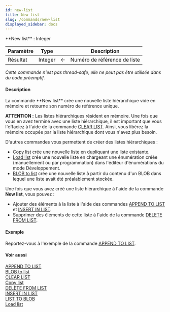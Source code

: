 ```yaml
---
id: new-list
title: New list
slug: /commands/new-list
displayed_sidebar: docs
---
```


<!--REF #_command_.New list.Syntax-->**New list**  : Integer<!-- END REF-->
<!--REF #_command_.New list.Params-->
| Paramètre | Type |  | Description |
| --- | --- | --- | --- |
| Résultat | Integer | &#8592; | Numéro de référence de liste |

<!-- END REF-->

*Cette commande n'est pas thread-safe, elle ne peut pas être utilisée dans du code préemptif.*


#### Description 

<!--REF #_command_.New list.Summary-->La commande **New list** crée une nouvelle liste hiérarchique vide en mémoire et retourne son numéro de référence unique.<!-- END REF-->

**ATTENTION :** Les listes hiérarchiques résident en mémoire. Une fois que vous en avez terminé avec une liste hiérarchique, il est important que vous l'effaciez à l'aide de la commande [CLEAR LIST](clear-list.md). Ainsi, vous libérez la mémoire occupée par la liste hiérarchique dont vous n'avez plus besoin.

D'autres commandes vous permettent de créer des listes hiérarchiques :

* [Copy list](copy-list.md) crée une nouvelle liste en dupliquant une liste existante.
* [Load list](load-list.md) crée une nouvelle liste en chargeant une énumération créée (manuellement ou par programmation) dans l'éditeur d'énumérations du mode Développement.
* [BLOB to list](blob-to-list.md) crée une nouvelle liste à partir du contenu d'un BLOB dans lequel une liste avait été préalablement stockée.

Une fois que vous avez créé une liste hiérarchique à l'aide de la commande **New list**, vous pouvez :

* Ajouter des éléments à la liste à l'aide des commandes [APPEND TO LIST](append-to-list.md) et [INSERT IN LIST](insert-in-list.md).
* Supprimer des éléments de cette liste à l'aide de la commande [DELETE FROM LIST](delete-from-list.md).

#### Exemple 

Reportez-vous à l'exemple de la commande [APPEND TO LIST](append-to-list.md).

#### Voir aussi 

[APPEND TO LIST](append-to-list.md)  
[BLOB to list](blob-to-list.md)  
[CLEAR LIST](clear-list.md)  
[Copy list](copy-list.md)  
[DELETE FROM LIST](delete-from-list.md)  
[INSERT IN LIST](insert-in-list.md)  
[LIST TO BLOB](list-to-blob.md)  
[Load list](load-list.md)  